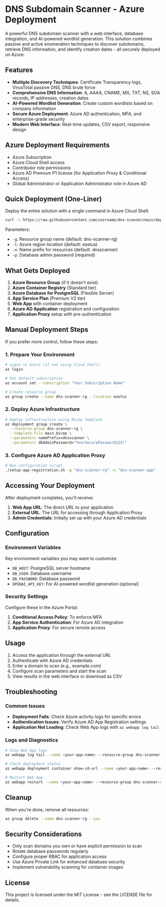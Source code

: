 # DNS Subdomain Scanner - Azure Deployment

A powerful DNS subdomain scanner with a web interface, database integration, and AI-powered wordlist generation. This solution combines passive and active enumeration techniques to discover subdomains, retrieve DNS information, and identify creation dates - all securely deployed on Azure.

## Features

- **Multiple Discovery Techniques**: Certificate Transparency logs, VirusTotal passive DNS, DNS brute force
- **Comprehensive DNS Information**: A, AAAA, CNAME, MX, TXT, NS, SOA records, IP addresses, creation dates
- **AI-Powered Wordlist Generation**: Create custom wordlists based on company information
- **Secure Azure Deployment**: Azure AD authentication, MFA, and enterprise-grade security
- **Modern Web Interface**: Real-time updates, CSV export, responsive design

## Azure Deployment Requirements

- Azure Subscription
- Azure Cloud Shell access
- Contributor role permissions
- Azure AD Premium P1 license (for Application Proxy & Conditional Access)
- Global Administrator or Application Administrator role in Azure AD

## Quick Deployment (One-Liner)

Deploy the entire solution with a single command in Azure Cloud Shell:

```bash
curl -L https://raw.githubusercontent.com/username/dns-scanner/main/deploy-azure.sh | bash -s -- -g "dns-scanner-rg" -l "eastus" -n "dnsscanner" -p "YourSecurePassword123!"
```

Parameters:
- `-g`: Resource group name (default: dns-scanner-rg)
- `-l`: Azure region location (default: eastus)
- `-n`: Name prefix for resources (default: dnsscanner)
- `-p`: Database admin password (required)

## What Gets Deployed

1. **Azure Resource Group** (if it doesn't exist)
2. **Azure Container Registry** (Standard tier)
3. **Azure Database for PostgreSQL** (Flexible Server)
4. **App Service Plan** (Premium V2 tier)
5. **Web App** with container deployment
6. **Azure AD Application** registration and configuration
7. **Application Proxy** setup with pre-authentication

## Manual Deployment Steps

If you prefer more control, follow these steps:

### 1. Prepare Your Environment

```bash
# Login to Azure (if not using Cloud Shell)
az login

# Set default subscription
az account set --subscription "Your Subscription Name"

# Create resource group
az group create --name dns-scanner-rg --location eastus
```

### 2. Deploy Azure Infrastructure

```bash
# Deploy infrastructure using Bicep template
az deployment group create \
  --resource-group dns-scanner-rg \
  --template-file main.bicep \
  --parameters namePrefix=dnsscanner \
  --parameters dbAdminPassword="YourSecurePassword123!"
```

### 3. Configure Azure AD Application Proxy

```bash
# Run configuration script
./setup-app-registration.sh -g "dns-scanner-rg" -n "dns-scanner-app"
```

## Accessing Your Deployment

After deployment completes, you'll receive:

1. **Web App URL**: The direct URL to your application
2. **External URL**: The URL for accessing through Application Proxy
3. **Admin Credentials**: Initially set up with your Azure AD credentials

## Configuration

### Environment Variables

Key environment variables you may want to customize:

- `DB_HOST`: PostgreSQL server hostname
- `DB_USER`: Database username
- `DB_PASSWORD`: Database password
- `OPENAI_API_KEY`: For AI-powered wordlist generation (optional)

### Security Settings

Configure these in the Azure Portal:

1. **Conditional Access Policy**: To enforce MFA
2. **App Service Authentication**: For Azure AD integration
3. **Application Proxy**: For secure remote access

## Usage

1. Access the application through the external URL
2. Authenticate with Azure AD credentials
3. Enter a domain to scan (e.g., example.com)
4. Configure scan parameters and start the scan
5. View results in the web interface or download as CSV

## Troubleshooting

### Common Issues

- **Deployment Fails**: Check Azure activity logs for specific errors
- **Authentication Issues**: Verify Azure AD App Registration settings
- **Application Not Loading**: Check Web App logs with `az webapp log tail`

### Logs and Diagnostics

```bash
# View Web App logs
az webapp log tail --name <your-app-name> --resource-group dns-scanner-rg

# Check deployment status
az webapp deployment container show-cd-url --name <your-app-name> --resource-group dns-scanner-rg

# Restart Web App
az webapp restart --name <your-app-name> --resource-group dns-scanner-rg
```

## Cleanup

When you're done, remove all resources:

```bash
az group delete --name dns-scanner-rg --yes
```

## Security Considerations

- Only scan domains you own or have explicit permission to scan
- Rotate database passwords regularly
- Configure proper RBAC for application access
- Use Azure Private Link for enhanced database security
- Implement vulnerability scanning for container images

## License

This project is licensed under the MIT License - see the LICENSE file for details.
